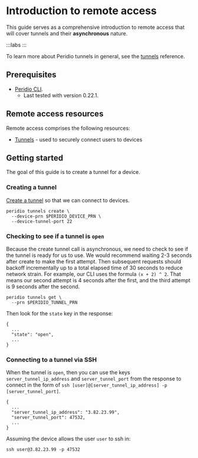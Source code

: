 # Introduction to remote access

This guide serves as a comprehensive introduction to remote access that will cover tunnels and their **asynchronous** nature.

:::labs
:::

To learn more about Peridio tunnels in general, see the [tunnels](/platform/reference/tunnels) reference.

## Prerequisites

- [Peridio CLI](https://github.com/peridio/morel/releases).
  - Last tested with version 0.22.1.

## Remote access resources

Remote access comprises the following resources:

- [Tunnels](/platform/reference/tunnels) - used to securely connect users to devices

## Getting started

The goal of this guide is to create a tunnel for a device.

### Creating a tunnel

[Create a tunnel](creating-tunnels) so that we can connect to devices.

```
peridio tunnels create \
  --device-prn $PERIDIO_DEVICE_PRN \
  --device-tunnel-port 22
```

### Checking to see if a tunnel is `open`

Because the create tunnel call is asynchronous, we need to check to see if the tunnel is ready for us to use. We would recommend waiting 2-3 seconds after create to make the first attempt. Then subsequent requests should backoff incrementally up to a total elapsed time of 30 seconds to reduce network strain. For example, our CLI uses the formula `(x + 2) ^ 2`. That means our second attempt is 4 seconds after the first, and the third attempt is 9 seconds after the second.

```
peridio tunnels get \
  --prn $PERIDIO_TUNNEL_PRN
```

Then look for the `state` key in the response:

```
{
  ...
  "state": "open",
  ...
}
```

### Connecting to a tunnel via SSH

When the tunnel is `open`, then you can use the keys `server_tunnel_ip_address` and `server_tunnel_port` from the response to connect in the form of `ssh [user]@[server_tunnel_ip_address] -p [server_tunnel_port]`.

```
{
  ...
  "server_tunnel_ip_address": "3.82.23.99",
  "server_tunnel_port": 47532,
  ...
}
```

Assuming the device allows the user `user` to ssh in:

```
ssh user@3.82.23.99 -p 47532
```
